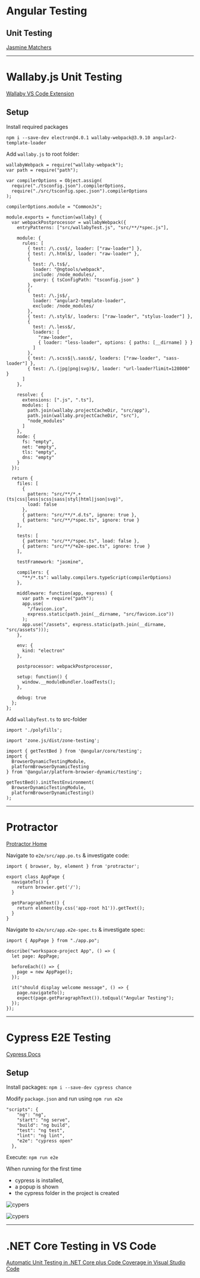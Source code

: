 # Angular Testing

## Unit Testing

[Jasmine Matchers](https://jasmine.github.io/api/edge/matchers.html)

---

# Wallaby.js Unit Testing

[Wallaby VS Code Extension](https://marketplace.visualstudio.com/items?itemName=WallabyJs.wallaby-vscode)

## Setup

Install required packages

`npm i --save-dev electron@4.0.1 wallaby-webpack@3.9.10 angular2-template-loader`

Add `wallaby.js` to root folder:

```
wallabyWebpack = require("wallaby-webpack");
var path = require("path");

var compilerOptions = Object.assign(
  require("./tsconfig.json").compilerOptions,
  require("./src/tsconfig.spec.json").compilerOptions
);

compilerOptions.module = "CommonJs";

module.exports = function(wallaby) {
  var webpackPostprocessor = wallabyWebpack({
    entryPatterns: ["src/wallabyTest.js", "src/**/*spec.js"],

    module: {
      rules: [
        { test: /\.css$/, loader: ["raw-loader"] },
        { test: /\.html$/, loader: "raw-loader" },
        {
          test: /\.ts$/,
          loader: "@ngtools/webpack",
          include: /node_modules/,
          query: { tsConfigPath: "tsconfig.json" }
        },
        {
          test: /\.js$/,
          loader: "angular2-template-loader",
          exclude: /node_modules/
        },
        { test: /\.styl$/, loaders: ["raw-loader", "stylus-loader"] },
        {
          test: /\.less$/,
          loaders: [
            "raw-loader",
            { loader: "less-loader", options: { paths: [__dirname] } }
          ]
        },
        { test: /\.scss$|\.sass$/, loaders: ["raw-loader", "sass-loader"] },
        { test: /\.(jpg|png|svg)$/, loader: "url-loader?limit=128000" }
      ]
    },

    resolve: {
      extensions: [".js", ".ts"],
      modules: [
        path.join(wallaby.projectCacheDir, "src/app"),
        path.join(wallaby.projectCacheDir, "src"),
        "node_modules"
      ]
    },
    node: {
      fs: "empty",
      net: "empty",
      tls: "empty",
      dns: "empty"
    }
  });

  return {
    files: [
      {
        pattern: "src/**/*.+(ts|css|less|scss|sass|styl|html|json|svg)",
        load: false
      },
      { pattern: "src/**/*.d.ts", ignore: true },
      { pattern: "src/**/*spec.ts", ignore: true }
    ],

    tests: [
      { pattern: "src/**/*spec.ts", load: false },
      { pattern: "src/**/*e2e-spec.ts", ignore: true }
    ],

    testFramework: "jasmine",

    compilers: {
      "**/*.ts": wallaby.compilers.typeScript(compilerOptions)
    },

    middleware: function(app, express) {
      var path = require("path");
      app.use(
        "/favicon.ico",
        express.static(path.join(__dirname, "src/favicon.ico"))
      );
      app.use("/assets", express.static(path.join(__dirname, "src/assets")));
    },

    env: {
      kind: "electron"
    },

    postprocessor: webpackPostprocessor,

    setup: function() {
      window.__moduleBundler.loadTests();
    },

    debug: true
  };
};
```

Add `wallabyTest.ts` to src-folder

```
import './polyfills';

import 'zone.js/dist/zone-testing';

import { getTestBed } from '@angular/core/testing';
import {
  BrowserDynamicTestingModule,
  platformBrowserDynamicTesting
} from '@angular/platform-browser-dynamic/testing';

getTestBed().initTestEnvironment(
  BrowserDynamicTestingModule,
  platformBrowserDynamicTesting()
);
```

---

# Protractor

[Protractor Home](https://www.protractortest.org/)

Navigate to `e2e/src/app.po.ts` & investigate code:

```
import { browser, by, element } from 'protractor';

export class AppPage {
  navigateTo() {
    return browser.get('/');
  }

  getParagraphText() {
    return element(by.css('app-root h1')).getText();
  }
}
```

Navigate to `e2e/src/app.e2e-spec.ts` & investigate spec:

```
import { AppPage } from "./app.po";

describe("workspace-project App", () => {
  let page: AppPage;

  beforeEach(() => {
    page = new AppPage();
  });

  it("should display welcome message", () => {
    page.navigateTo();
    expect(page.getParagraphText()).toEqual("Angular Testing");
  });
});
```

---

# Cypress E2E Testing

[Cypress Docs](https://docs.cypress.io/guides/overview/why-cypress.html#In-a-nutshell)

## Setup

Install packages: `npm i --save-dev cypress chance`

Modify `package.json` and run using `npm run e2e`

```
"scripts": {
    "ng": "ng",
    "start": "ng serve",
    "build": "ng build",
    "test": "ng test",
    "lint": "ng lint",
    "e2e": "cypress open"
  },
```

Execute: `npm run e2e`

When running for the first time

- cypress is installed,
- a popup is shown
- the cypress folder in the project is created

![cypers](./_images/cypress.png)

![cypers](./_images/cypress-popup.png)

---

# .NET Core Testing in VS Code

[Automatic Unit Testing in .NET Core plus Code Coverage in Visual Studio Code](https://www.hanselman.com/blog/AutomaticUnitTestingInNETCorePlusCodeCoverageInVisualStudioCode.aspx)
